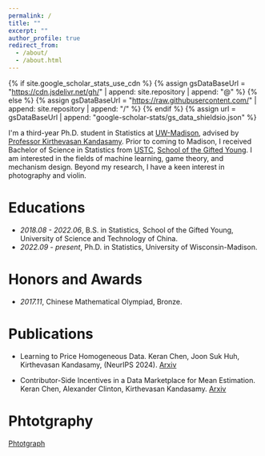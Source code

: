 ```yaml
---
permalink: /
title: ""
excerpt: ""
author_profile: true
redirect_from: 
  - /about/
  - /about.html
---
```


{% if site.google_scholar_stats_use_cdn %}
{% assign gsDataBaseUrl = "https://cdn.jsdelivr.net/gh/" | append: site.repository | append: "@" %}
{% else %}
{% assign gsDataBaseUrl = "https://raw.githubusercontent.com/" | append: site.repository | append: "/" %}
{% endif %}
{% assign url = gsDataBaseUrl | append: "google-scholar-stats/gs_data_shieldsio.json" %}

<span class='anchor' id='about-me'></span>


I'm a third-year Ph.D. student in Statistics at [UW-Madison](https://www.wisc.edu/), advised by [Professor Kirthevasan Kandasamy](https://pages.cs.wisc.edu/~kandasamy/index.html). Prior to coming to Madison, I received Bachelor of Science in Statistics from [USTC](https://en.ustc.edu.cn/), [School of the Gifted Young](https://en.scgy.ustc.edu.cn/). I am interested in the fields of machine learning, game theory, and mechanism design. Beyond my research, I have a keen interest in photography and violin.

# Educations
- *2018.08 - 2022.06*, B.S. in Statistics, School of the Gifted Young, University of Science and Technology of China. 
- *2022.09 - present*, Ph.D. in Statistics, University of Wisconsin-Madison.

# Honors and Awards
- *2017.11*, Chinese Mathematical Olympiad, Bronze.

# Publications 
- Learning to Price Homogeneous Data. 
  Keran Chen, Joon Suk Huh, Kirthevasan Kandasamy, (NeurIPS 2024). [Arxiv](https://arxiv.org/abs/2407.05484)

- Contributor-Side Incentives in a Data Marketplace for Mean Estimation. 
  Keran Chen, Alexander Clinton, Kirthevasan Kandasamy. [Arxiv](https://arxiv.org/abs/2407.05484)

# Phtotgraphy 
  [Phtotgraph](https://docs.google.com/document/d/1aUF2p1PiZEmNHoGkYVa8Au1QCvwlZp-_xTNDjL4nwP0/edit?tab=t.0)
  
  







